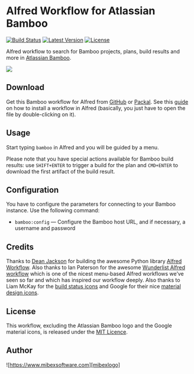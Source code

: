 # Alfred Workflow for Atlassian Bamboo #

[![Build Status](http://img.shields.io/travis/mibexsoftware/alfred-bamboo-workflow.svg?style=flat-square)](https://travis-ci.org/mibexsoftware/alfred-bamboo-workflow)
[![Latest Version](http://img.shields.io/github/release/mibexsoftware/alfred-bamboo-workflow.svg?style=flat-square)](https://github.com/mibexsoftware/alfred-bamboo-workflow/releases)
[![License](http://img.shields.io/badge/license-MIT-blue.svg?style=flat-square)](http://mibexsoftware.mit-license.org/2015)


Alfred workflow to search for Bamboo projects, plans, build results and more in [Atlassian Bamboo][bamboo].


![][screencast]


## Download ##

Get this Bamboo workflow for Alfred from [GitHub][gh-releases] or [Packal][packal-page]. 
See this [guide][alfred-workflow-installation] on how to install a workflow in Alfred (basically, you just have to open the file by double-clicking on it).


## Usage ##

Start typing `bamboo` in Alfred and you will be guided by a menu.

Please note that you have special actions available for Bamboo build results: use `SHIFT+ENTER` to trigger a build for
the plan and `CMD+ENTER` to download the first artifact of the build result.


## Configuration ##

You have to configure the parameters for connecting to your Bamboo instance. Use the following command:

- `bamboo:config` — Configure the Bamboo host URL, and if necessary, a username and password


## Credits ##

Thanks to [Dean Jackson][deanishe] for building the awesome Python library [Alfred Workflow][alfred-workflow].
Also thanks to Ian Paterson for the awesome [Wunderlist Alfred workflow][wunderlist] which is one of the nicest menu-based Alfred workflows we’ve seen so far and which has inspired our workflow deeply.
Also thanks to Liam McKay for the [build status icons][build-status-icons] and Google for their nice [material design icons][google-material-design].


## License ##

This workflow, excluding the Atlassian Bamboo logo and the Google material icons, is released under the [MIT Licence][mit].


## Author

![https://www.mibexsoftware.com][mibexlogo]


[bamboo]: http://www.atlassian.com/bamboo
[mibexlogo]: https://www.mibexsoftware.com/wp-content/uploads/2015/06/mibex.png
[wunderlist]: https://github.com/idpaterson/alfred-wunderlist-workflow
[build-status-icons]: https://www.iconfinder.com/iconsets/function_icon_set
[google-material-design]: https://github.com/google/material-design-icons
[deanishe]: hhttps://github.com/deanishe
[mit]: http://opensource.org/licenses/MIT
[alfred-workflow]: hhttps://github.com/deanishe
[gh-releases]: https://github.com/mibexsoftware/alfred-bamboo-workflow/releases
[packal-page]: http://www.packal.org/workflow/atlassian-bamboo-workflow
[screencast]: https://raw.githubusercontent.com/mibexsoftware/alfred-bamboo-workflow/master/screencast.gif
[alfred-workflow-installation]: http://support.alfredapp.com/workflows:installing/
